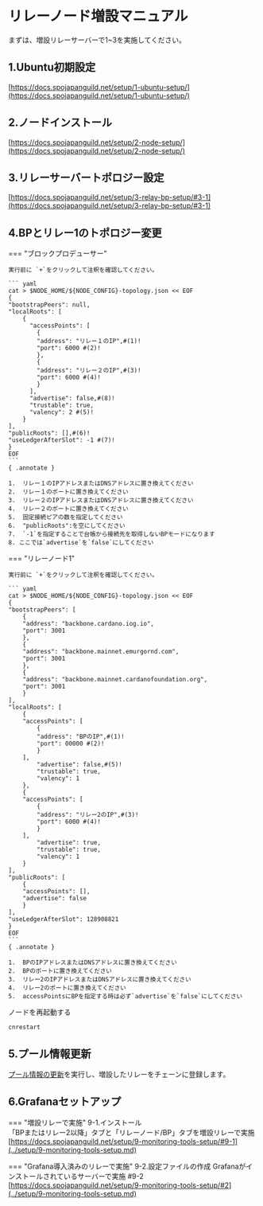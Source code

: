 # リレーノード増設マニュアル

まずは、増設リレーサーバーで1~3を実施してください。  

## 1.Ubuntu初期設定
[https://docs.spojapanguild.net/setup/1-ubuntu-setup/](https://docs.spojapanguild.net/setup/1-ubuntu-setup/)

## 2.ノードインストール
[https://docs.spojapanguild.net/setup/2-node-setup/](https://docs.spojapanguild.net/setup/2-node-setup/)

## 3.リレーサーバートポロジー設定
[https://docs.spojapanguild.net/setup/3-relay-bp-setup/#3-1](https://docs.spojapanguild.net/setup/3-relay-bp-setup/#3-1)


## 4.BPとリレー1のトポロジー変更
=== "ブロックプロデューサー"

    実行前に `+`をクリックして注釈を確認してください。  

    ``` yaml
    cat > $NODE_HOME/${NODE_CONFIG}-topology.json << EOF
    {
    "bootstrapPeers": null,
    "localRoots": [
        {
          "accessPoints": [
            {
            "address": "リレー１のIP",#(1)!
            "port": 6000 #(2)!
            },
            {
            "address": "リレー２のIP",#(3)!
            "port": 6000 #(4)!
            }
          ],
          "advertise": false,#(8)!
          "trustable": true,
          "valency": 2 #(5)!
        }
    ],
    "publicRoots": [],#(6)!
    "useLedgerAfterSlot": -1 #(7)!
    }
    EOF
    ```
    { .annotate }

    1.  リレー１のIPアドレスまたはDNSアドレスに置き換えてください
    2.  リレー１のポートに置き換えてください
    3.  リレー２のIPアドレスまたはDNSアドレスに置き換えてください
    4.  リレー２のポートに置き換えてください
    5.  固定接続ピアの数を指定してください
    6.  "publicRoots":を空にしてください
    7.  `-1`を指定することで台帳から接続先を取得しないBPモードになります
    8. ここでは`advertise`を`false`にしてください

=== "リレーノード1"

    実行前に `+`をクリックして注釈を確認してください。  

    ``` yaml
    cat > $NODE_HOME/${NODE_CONFIG}-topology.json << EOF
    {
    "bootstrapPeers": [
        {
        "address": "backbone.cardano.iog.io",
        "port": 3001
        },
        {
        "address": "backbone.mainnet.emurgornd.com",
        "port": 3001
        },
        {
        "address": "backbone.mainnet.cardanofoundation.org",
        "port": 3001
        }
    ],
    "localRoots": [
        {
        "accessPoints": [
            {
            "address": "BPのIP",#(1)!
            "port": 00000 #(2)!
            }
        ],
            "advertise": false,#(5)!
            "trustable": true,
            "valency": 1
        },
        {
        "accessPoints": [
            {
            "address": "リレー2のIP",#(3)!
            "port": 6000 #(4)!
            }
        ],
            "advertise": true,
            "trustable": true,
            "valency": 1
        }
    ],
    "publicRoots": [
        {
        "accessPoints": [],
        "advertise": false
        }
    ],
    "useLedgerAfterSlot": 128908821
    }
    EOF
    ```
    { .annotate }

    1.  BPのIPアドレスまたはDNSアドレスに置き換えてください
    2.  BPのポートに置き換えてください
    3.  リレー2のIPアドレスまたはDNSアドレスに置き換えてください
    4.  リレー2のポートに置き換えてください
    5.  accessPointsにBPを指定する時は必ず`advertise`を`false`にしてください

ノードを再起動する
```
cnrestart
```

## 5.プール情報更新

[プール情報の更新](../operation/cert-update.md)を実行し、増設したリレーをチェーンに登録します。

## 6.Grafanaセットアップ

=== "増設リレーで実施"
    9-1.インストール  
    「BPまたはリレー2以降」タブと「リレーノード/BP」タブを増設リレーで実施  
    [https://docs.spojapanguild.net/setup/9-monitoring-tools-setup/#9-1](../setup/9-monitoring-tools-setup.md)


=== "Grafana導入済みのリレーで実施"
      9-2.設定ファイルの作成
      Grafanaがインストールされているサーバーで実施 #9-2
    [https://docs.spojapanguild.net/setup/9-monitoring-tools-setup/#2](../setup/9-monitoring-tools-setup.md)


